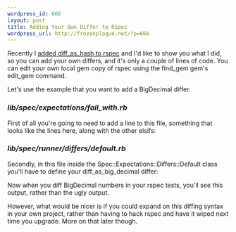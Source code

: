 ```yaml
--- 
wordpress_id: 666
layout: post
title: Adding Your Own Differ to RSpec
wordpress_url: http://frozenplague.net/?p=666
---
```

Recently I <a href='https://rspec.lighthouseapp.com/projects/5645/tickets/848-diff_as_hash'>added diff_as_hash to rspec</a> and I'd like to show you what I did, so you can add your own differs, and it's only a couple of lines of code. You can edit your own local gem copy of rspec using the find_gem gem's edit_gem command.

Let's use the example that you want to add a BigDecimal differ.

<h3><em>lib/spec/expectations/fail_with.rb</em></h3>

First of all you're going to need to add a line to this file, something that looks like the lines here, along with the other <span class='term'>elsif</span>s:

<script src="http://gist.github.com/148909.js"></script>

<h3><em>lib/spec/runner/differs/default.rb</em></h3>

Secondly, in this file inside the <span class='term'>Spec::Expectations::Differs::Default</span> class you'll have to define your <span class='term'>diff_as_big_decimal</span> differ:

<script src="http://gist.github.com/148912.js"></script>

Now when you diff BigDecimal numbers in your rspec tests, you'll see this output, rather than the ugly output.

However, what would be nicer is if you could expand on this diffing syntax in your own project, rather than having to hack rspec and have it wiped next time you upgrade. More on that later though.





